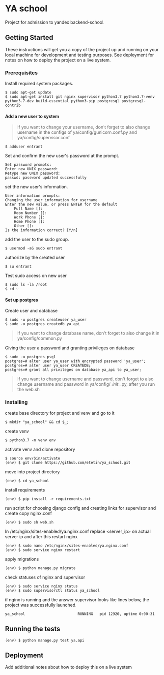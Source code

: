# YA school

Project for admission to yandex backend-school.

## Getting Started

These instructions will get you a copy of the project up and running on your local machine for development and testing purposes. See deployment for notes on how to deploy the project on a live system.

### Prerequisites

Install required system packages.

```
$ sudo apt-get update
$ sudo apt-get install git nginx supervisor python3.7 python3.7-venv python3.7-dev build-essential python3-pip postgresql postgresql-contrib 
```

#### Add a new user to system

> If you want to change your username, don't forget to also change username in the configs of ya/config/gunicorn.conf.py and ya/config/supervisor.conf 


```
$ adduser entrant
```

Set and confirm the new user's password at the prompt. 
```
Set password prompts:
Enter new UNIX password:
Retype new UNIX password:
passwd: password updated successfully
```

set the new user's information.
```
User information prompts:
Changing the user information for username
Enter the new value, or press ENTER for the default
    Full Name []:
    Room Number []:
    Work Phone []:
    Home Phone []:
    Other []:
Is the information correct? [Y/n]
```


add the user to the sudo group.
```
$ usermod -aG sudo entrant
```

authorize by the created user
```
$ su entrant
```

Test sudo access on new user
```
$ sudo ls -la /root
$ cd ~
```


#### Set up postgres
Create user and database
```
$ sudo -u postgres createuser ya_user
$ sudo -u postgres createdb ya_api
```
> If you want to change database name, don't forget to also change it in ya/config/common.py

Giving the user a password and granting privileges on database
```
$ sudo -u postgres psql
postgres=# alter user ya_user with encrypted password 'ya_user';
postgres=# alter user ya_user CREATEDB;
postgres=# grant all privileges on database ya_api to ya_user;
```
> If you want to change username and password, don't forget to also change username and password in ya/config/\__init__.py, after you run the web.sh

### Installing

create base directory for project and venv and go to it
```
$ mkdir "ya_school" && cd $_;
```

create venv
```
$ python3.7 -m venv env
```

activate venv and clone repository
```
$ source env/bin/activate
(env) $ git clone https://github.com/etetin/ya_school.git
```

move into project directory

```
(env) $ cd ya_school
```

install requirements
```
(env) $ pip install -r requirements.txt
```


run script for choosing django config and creating links for supervisor and create copy nginx.conf  
```
(env) $ sudo sh web.sh
```

In /etc/nginx/sites-enabled/ya.nginx.conf replace <server_ip> on actual server ip and after this restart nginx
```
(env) $ sudo nano /etc/nginx/sites-enabled/ya.nginx.conf
(env) $ sudo service nginx restart
```  

apply migrations
```
(env) $ python manage.py migrate
```


check statuses of nginx and supervisor
```
(env) $ sudo service nginx status
(env) $ sudo supervisorctl status ya_school
```
if nginx is running and the answer supervisor looks like lines below, the project was successfully launched. 
```
ya_school                        RUNNING   pid 12920, uptime 0:00:31
```


## Running the tests


```
(env) $ python manage.py test ya.api 
```

## Deployment

Add additional notes about how to deploy this on a live system

